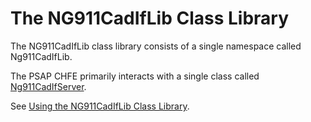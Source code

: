 # The NG911CadIfLib Class Library
The NG911CadIfLib class library consists of a single namespace called Ng911CadIfLib.

The PSAP CHFE primarily interacts with a single class called [Ng911CadIfServer](~/api/Ng911CadIfLib.Ng911CadIfServer.yml).

See [Using the NG911CadIfLib Class Library](~/articles/intro.md).